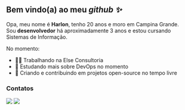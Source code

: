 ## Bem vindo(a) ao meu _github ✨_
Opa, meu nome é **Harlon**, tenho 20 anos e moro em Campina Grande.<br>
Sou **desenvolvedor** há aproximadamente 3 anos e estou cursando Sistemas de Informação.

No momento:
- 👨‍💻 Trabalhando na Else Consultoria
- 🐳 Estudando mais sobre DevOps no momento
- 🍃 Criando e contribuindo em projetos open-source no tempo livre

<div>
  <h3>Contatos</h3>
  <a href="https://www.linkedin.com/in/harlongarcia" target="_blank"><img src="https://img.shields.io/badge/-LinkedIn-%230077B5?style=for-the-badge&logo=linkedin&logoColor=white" target="_blank"></a>
  <a href="https://harlon.netlify.app/" target="_blank"><img src="https://img.shields.io/badge/website-000000?style=for-the-badge&logo=About.me&logoColor=white" target="_blank"></a>
</div>
